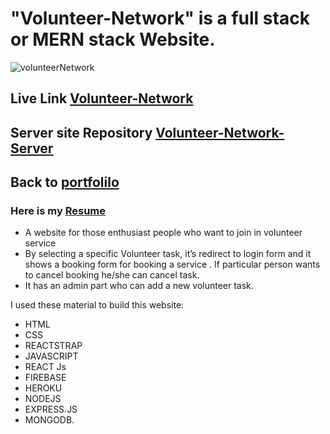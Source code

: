 # **"Volunteer-Network" is a full stack or MERN stack Website.**
![volunteerNetwork](https://i.ibb.co/GpfCLfC/voluteer.png)

## Live Link [Volunteer-Network](https://volunteer-network-portal.web.app)


## Server site Repository [Volunteer-Network-Server](https://github.com/Azim-Ahmed/volunteer-network-server)
## Back to [portfolilo](https://azimuahamed.netlify.app)
### Here is my [Resume](https://drive.google.com/file/d/1WuszKFXySEJi6lGh8qqpXo9rmpPcRwRi/view?usp=sharing)

- A website for those enthusiast people who want to join in volunteer service  
- By selecting a specific Volunteer task,  it’s redirect to login form and  it shows a booking form for booking  a service . If particular person wants to cancel booking he/she can cancel task.
- It has an admin part who can add a new volunteer task.

I used these material to build this website: 
- HTML
- CSS
- REACTSTRAP 
- JAVASCRIPT 
- REACT Js
- FIREBASE 
- HEROKU 
- NODEJS 
- EXPRESS.JS 
- MONGODB.
